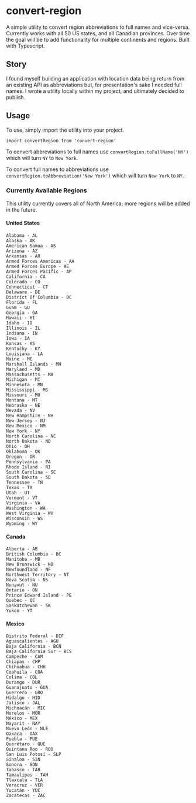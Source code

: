 
# convert-region

A simple utility to convert region abbreviations to full names and vice-versa. Currently works with all 50 US states, and all Canadian provinces. Over time the goal will be to add functionality for multiple continents and regions. Built with Typescript.

## Story

I found myself building an application with location data being return from an existing API as abbreviations but, for presentation's sake I needed full names. I wrote a utility locally within my project, and ultimately decided to publish.

## Usage
To use, simply import the utility into your project.

`import convertRegion from 'convert-region'`

To convert abbreviations to full names use `convertRegion.toFullName('NY')` which will turn `NY` to `New York`. 

To convert full names to abbreviations use `convertRegion.toAbbreviation('New York')` which will turn `New York` to `NY.`

### Currently Available Regions
This utility currently covers all of North America; more regions will be added in the future.
 
#### United States 
    Alabama - AL  
    Alaska - AK  
    American Samoa - AS
    Arizona - AZ
    Arkansas - AR
    Armed Forces Americas - AA
    Armed Forces Europe - AE
    Armed Forces Pacific - AP
    California - CA
    Colorado - CO
    Connecticut - CT  
    Delaware - DE
    District Of Columbia - DC 
    Florida - FL
    Guam - GU
    Georgia - GA 
    Hawaii - HI 
    Idaho - ID 
    Illinois - IL 
    Indiana - IN 
    Iowa - IA 
    Kansas - KS
    Kentucky - KY 
    Louisiana - LA 
    Maine - ME
    Marshall Islands - MH 
    Maryland - MD 
    Massachusetts - MA  
    Michigan - MI
    Minnesota - MN 
    Mississippi - MS 
    Missouri - MO 
    Montana - MT 
    Nebraska - NE 
    Nevada - NV 
    New Hampshire - NH  
    New Jersey - NJ 
    New Mexico - NM
    New York - NY  
    North Carolina - NC  
    North Dakota - ND 
    Ohio - OH 
    Oklahoma - OK 
    Oregon - OR 
    Pennsylvania - PA
    Rhode Island - RI 
    South Carolina - SC 
    South Dakota - SD 
    Tennessee - TN 
    Texas - TX 
    Utah - UT
    Vermont - VT 
    Virginia - VA 
    Washington - WA 
    West Virginia - WV 
    Wisconsin - WS 
    Wyoming - WY

#### Canada

    Alberta - AB
    British Columbia - BC
    Manitoba - MB
    New Brunswick - NB
    Newfoundland - NF
    Northwest Territory - NT
    Nova Scotia - NS
    Nunavut - NU
    Ontario - ON
    Prince Edward Island - PE
    Quebec - QC
    Saskatchewan - SK
    Yukon - YT

#### Mexico

    Distrito Federal - DIF
    Aguascalientes - AGU
    Baja California - BCN
    Baja California Sur - BCS
    Campeche - CAM 
    Chiapas - CHP 
    Chihuahua - CHH 
    Coahuila - COA 
    Colima - COL
    Durango - DUR
    Guanajuato - GUA
    Guerrero - GRO
    Hidalgo - HID
    Jalisco - JAL 
    Michoacán - MIC
    Morelos - MOR
    México - MEX 
    Nayarit - NAY
    Nuevo León - NLE
    Oaxaca - OAX
    Puebla - PUE
    Querétaro - QUE
    Quintana Roo - ROO 
    San Luis Potosí - SLP
    Sinaloa - SIN
    Sonora - SON
    Tabasco - TAB
    Tamaulipas - TAM
    Tlaxcala - TLA
    Veracruz - VER
    Yucatán - YUC
    Zacatecas - ZAC 
